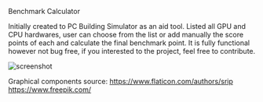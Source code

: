 
Benchmark Calculator

Initially created to PC Building Simulator as an aid tool. Listed all GPU and CPU hardwares, user can choose from the list or add 
manually the score points of each and calculate the final benchmark point.
It is fully functional however not bug free, if you interested to the project, feel free to contribute.

![screenshot](benchmarktool/bm_tool.JPG)

Graphical components source:
  https://www.flaticon.com/authors/srip
  https://www.freepik.com/
